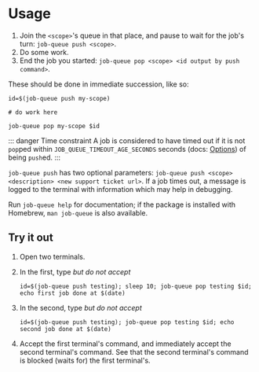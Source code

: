 # Usage

1. Join the `<scope>`'s queue in that place, and pause to wait for the job's turn: `job-queue push <scope>`.
2. Do some work.
3. End the job you started: `job-queue pop <scope> <id output by push command>`.

These should be done in immediate succession, like so:

```shell
id=$(job-queue push my-scope)

# do work here

job-queue pop my-scope $id
```

::: danger Time constraint
A job is considered to have timed out if it is not `pop`ped within `JOB_QUEUE_TIMEOUT_AGE_SECONDS` seconds (docs: [Options](/options)) of being `push`ed.
:::

`job-queue push` has two optional parameters: `job-queue push <scope> <description> <new support ticket url>`. If a job times out, a message is logged to the terminal with information which may help in debugging.

Run `job-queue help` for documentation; if the package is installed with Homebrew, `man job-queue` is also available.

## Try it out

1. Open two terminals.

1. In the first, type _but do not accept_

   ```shell
   id=$(job-queue push testing); sleep 10; job-queue pop testing $id; echo first job done at $(date)
   ```

1. In the second, type _but do not accept_

   ```shell
   id=$(job-queue push testing); job-queue pop testing $id; echo second job done at $(date)
   ```

1. Accept the first terminal's command, and immediately accept the second terminal's command. See that the second terminal's command is blocked (waits for) the first terminal's.
